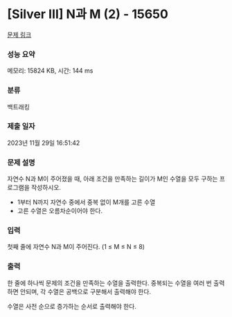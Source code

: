 # [Silver III] N과 M (2) - 15650 

[문제 링크](https://www.acmicpc.net/problem/15650) 

### 성능 요약

메모리: 15824 KB, 시간: 144 ms

### 분류

백트래킹

### 제출 일자

2023년 11월 29일 16:51:42

### 문제 설명

<p style="user-select: auto;">자연수 N과 M이 주어졌을 때, 아래 조건을 만족하는 길이가 M인 수열을 모두 구하는 프로그램을 작성하시오.</p>

<ul style="user-select: auto;">
	<li style="user-select: auto;">1부터 N까지 자연수 중에서 중복 없이 M개를 고른 수열</li>
	<li style="user-select: auto;">고른 수열은 오름차순이어야 한다.</li>
</ul>

### 입력 

 <p style="user-select: auto;">첫째 줄에 자연수 N과 M이 주어진다. (1 ≤ M ≤ N ≤ 8)</p>

### 출력 

 <p style="user-select: auto;">한 줄에 하나씩 문제의 조건을 만족하는 수열을 출력한다. 중복되는 수열을 여러 번 출력하면 안되며, 각 수열은 공백으로 구분해서 출력해야 한다.</p>

<p style="user-select: auto;">수열은 사전 순으로 증가하는 순서로 출력해야 한다.</p>

